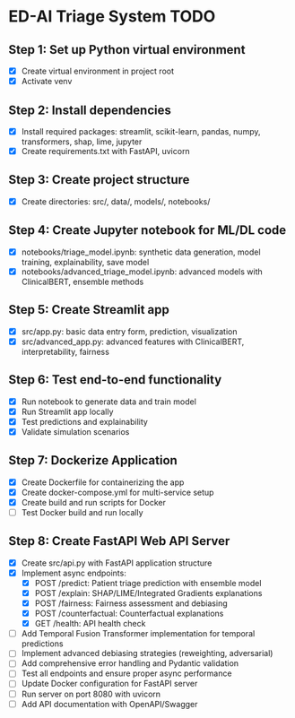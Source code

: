 # ED-AI Triage System TODO

## Step 1: Set up Python virtual environment
- [x] Create virtual environment in project root
- [x] Activate venv

## Step 2: Install dependencies
- [x] Install required packages: streamlit, scikit-learn, pandas, numpy, transformers, shap, lime, jupyter
- [x] Create requirements.txt with FastAPI, uvicorn

## Step 3: Create project structure
- [x] Create directories: src/, data/, models/, notebooks/

## Step 4: Create Jupyter notebook for ML/DL code
- [x] notebooks/triage_model.ipynb: synthetic data generation, model training, explainability, save model
- [x] notebooks/advanced_triage_model.ipynb: advanced models with ClinicalBERT, ensemble methods

## Step 5: Create Streamlit app
- [x] src/app.py: basic data entry form, prediction, visualization
- [x] src/advanced_app.py: advanced features with ClinicalBERT, interpretability, fairness

## Step 6: Test end-to-end functionality
- [x] Run notebook to generate data and train model
- [x] Run Streamlit app locally
- [x] Test predictions and explainability
- [x] Validate simulation scenarios

## Step 7: Dockerize Application
- [x] Create Dockerfile for containerizing the app
- [x] Create docker-compose.yml for multi-service setup
- [x] Create build and run scripts for Docker
- [ ] Test Docker build and run locally

## Step 8: Create FastAPI Web API Server
- [x] Create src/api.py with FastAPI application structure
- [x] Implement async endpoints:
  - [x] POST /predict: Patient triage prediction with ensemble model
  - [x] POST /explain: SHAP/LIME/Integrated Gradients explanations
  - [x] POST /fairness: Fairness assessment and debiasing
  - [x] POST /counterfactual: Counterfactual explanations
  - [x] GET /health: API health check
- [ ] Add Temporal Fusion Transformer implementation for temporal predictions
- [ ] Implement advanced debiasing strategies (reweighting, adversarial)
- [ ] Add comprehensive error handling and Pydantic validation
- [ ] Test all endpoints and ensure proper async performance
- [ ] Update Docker configuration for FastAPI server
- [ ] Run server on port 8080 with uvicorn
- [ ] Add API documentation with OpenAPI/Swagger
